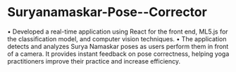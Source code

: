 # Suryanamaskar-Pose--Corrector
• Developed a real-time application using React for the front end, ML5.js for the classification model, and computer vision techniques.
• The application detects and analyzes Surya Namaskar poses as users perform them in front of a camera. It provides instant feedback on pose correctness, helping yoga practitioners improve their practice and increase efficiency.
